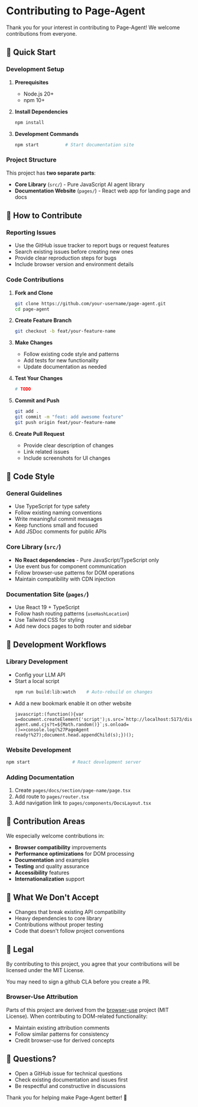 # Contributing to Page-Agent

Thank you for your interest in contributing to Page-Agent! We welcome contributions from everyone.

## 🚀 Quick Start

### Development Setup

1. **Prerequisites**
   - Node.js 20+
   - npm 10+

2. **Install Dependencies**
   ```bash
   npm install
   ```

3. **Development Commands**
   ```bash
   npm start          # Start documentation site
   ```

### Project Structure

This project has **two separate parts**:

- **Core Library** (`src/`) - Pure JavaScript AI agent library
- **Documentation Website** (`pages/`) - React web app for landing page and docs

## 🤝 How to Contribute

### Reporting Issues

- Use the GitHub issue tracker to report bugs or request features
- Search existing issues before creating new ones
- Provide clear reproduction steps for bugs
- Include browser version and environment details

### Code Contributions

1. **Fork and Clone**
   ```bash
   git clone https://github.com/your-username/page-agent.git
   cd page-agent
   ```

2. **Create Feature Branch**
   ```bash
   git checkout -b feat/your-feature-name
   ```

3. **Make Changes**
   - Follow existing code style and patterns
   - Add tests for new functionality
   - Update documentation as needed

4. **Test Your Changes**
   ```bash
   # TODO
   ```

5. **Commit and Push**
   ```bash
   git add .
   git commit -m "feat: add awesome feature"
   git push origin feat/your-feature-name
   ```

6. **Create Pull Request**
   - Provide clear description of changes
   - Link related issues
   - Include screenshots for UI changes

## 📝 Code Style

### General Guidelines

- Use TypeScript for type safety
- Follow existing naming conventions
- Write meaningful commit messages
- Keep functions small and focused
- Add JSDoc comments for public APIs

### Core Library (`src/`)

- **No React dependencies** - Pure JavaScript/TypeScript only
- Use event bus for component communication
- Follow browser-use patterns for DOM operations
- Maintain compatibility with CDN injection

### Documentation Site (`pages/`)

- Use React 19 + TypeScript
- Follow hash routing patterns (`useHashLocation`)
- Use Tailwind CSS for styling
- Add new docs pages to both router and sidebar

## 🔧 Development Workflows

### Library Development

- Config your LLM API
- Start a local script
   ```bash
   npm run build:lib:watch    # Auto-rebuild on changes
   ```
- Add a new bookmark enable it on other website
   ```
   javascript:(function(){var s=document.createElement('script');s.src=`http://localhost:5173/dist/lib/page-agent.umd.cjs?t=${Math.random()}`;s.onload=()=>console.log(%27PageAgent ready!%27);document.head.appendChild(s);})();
   ```

### Website Development

```bash
npm start                # React development server
```

### Adding Documentation

1. Create `pages/docs/section/page-name/page.tsx`
2. Add route to `pages/router.tsx`
3. Add navigation link to `pages/components/DocsLayout.tsx`

## 🎯 Contribution Areas

We especially welcome contributions in:

- **Browser compatibility** improvements
- **Performance optimizations** for DOM processing
- **Documentation** and examples
- **Testing** and quality assurance
- **Accessibility** features
- **Internationalization** support

## 🚫 What We Don't Accept

- Changes that break existing API compatibility
- Heavy dependencies to core library
- Contributions without proper testing
- Code that doesn't follow project conventions

## 📄 Legal

By contributing to this project, you agree that your contributions will be licensed under the MIT License.

You may need to sign a github CLA before you create a PR.

### Browser-Use Attribution

Parts of this project are derived from the [browser-use](https://github.com/browser-use/browser-use) project (MIT License). When contributing to DOM-related functionality:

- Maintain existing attribution comments
- Follow similar patterns for consistency
- Credit browser-use for derived concepts

## 💬 Questions?

- Open a GitHub issue for technical questions
- Check existing documentation and issues first
- Be respectful and constructive in discussions

Thank you for helping make Page-Agent better! 🎉
